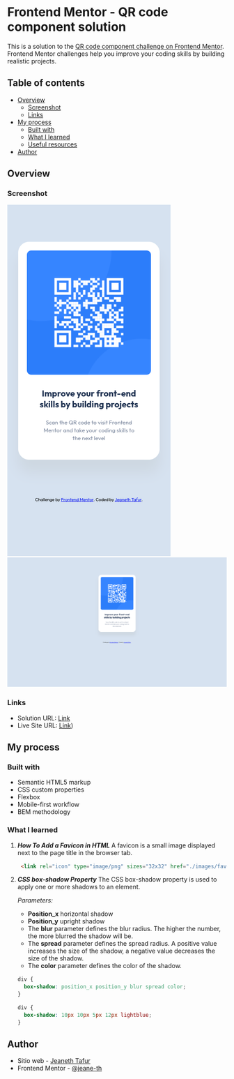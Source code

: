 # Frontend Mentor - QR code component solution

This is a solution to the [QR code component challenge on Frontend Mentor](https://www.frontendmentor.io/challenges/qr-code-component-iux_sIO_H). Frontend Mentor challenges help you improve your coding skills by building realistic projects. 

## Table of contents

- [Overview](#overview)
  - [Screenshot](#screenshot)
  - [Links](#links)
- [My process](#my-process)
  - [Built with](#built-with)
  - [What I learned](#what-i-learned)
  - [Useful resources](#useful-resources)
- [Author](#author)

## Overview

### Screenshot

![](./screenshot/mobile.png)
![](./screenshot/desktop.png)

### Links

- Solution URL: [Link](https://github.com/jeane-th/QR_Code_Component)
- Live Site URL: [Link](https://jeane-th.github.io/QR_Code_Component/))

## My process

### Built with

- Semantic HTML5 markup
- CSS custom properties
- Flexbox
- Mobile-first workflow
- BEM methodology

### What I learned

1. _**How To Add a Favicon in HTML**_
A favicon is a small image displayed next to the page title in the browser tab.

    ```html
     <link rel="icon" type="image/png" sizes="32x32" href="./images/favicon-32x32.png">
    ```
2. _**CSS box-shadow Property**_
The CSS box-shadow property is used to apply one or more shadows to an element.

    _Parameters:_
    - **Position_x** horizontal shadow
    - **Position_y** upright shadow 
    - The **blur** parameter defines the blur radius. The higher the number, the more blurred the shadow will be.
    - The **spread** parameter defines the spread radius. A positive value increases the size of the shadow, a negative value decreases the size of the shadow.
    - The **color** parameter defines the color of the shadow.

    ```css
    div {
      box-shadow: position_x position_y blur spread color;
    }
    ```
    
    ```css
    div {
      box-shadow: 10px 10px 5px 12px lightblue;
    }
    ```

## Author

- Sitio web - [Jeaneth Tafur](https://www.jeanethtafur.site)  
- Frontend Mentor - [@jeane-th](https://www.frontendmentor.io/profile/@jeane-th)
